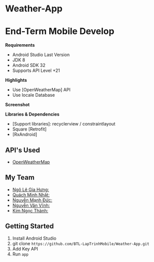# Weather-App
# End-Term Mobile Develop


**Requirements**
- Android Studio Last Version
- JDK 8
- Android SDK 32
- Supports API Level +21

**Highlights**
- Use [OpenWeatherMap] API
- Use locale Database

**Screenshot**


**Libraries & Dependencies**
- [Support libraries]: recyclerview / constraintlayout
- Square [Retrofit]
- [RxAndroid]

## API's Used
- [OpenWeatherMap](https://openweathermap.org/api)

## My Team
* [Ngô Lê Gia Hưng: ](https://www.facebook.com/Ryn.super)
* [Quách Minh Nhật: ](https://www.facebook.com/rum.quach.3)
* [Nguyễn Mạnh Đức: ](https://www.facebook.com/taurusfbi04)
* [Nguyễn Văn Vĩnh: ](https://www.facebook.com/vinh2310)
* [Kim Ngọc Thành: ](https://www.facebook.com/profile.php?id=100012373143221)


## Getting Started
1. Install Android Studio
2. git clone `https://github.com/BTL-LapTrinhMobile/Weather-App.git`
5. Add Key API
6. Run `app`

